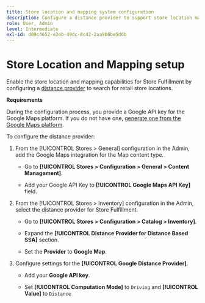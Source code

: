 ```yaml
---
title: Store location and mapping system configuration
description: Configure a distance provider to support store location mapping in the storefront UI. The Store Fulfillment solutions requires a distance provider to enable retail store search and other mapping and scheduling capabilities for the end-to-end fulfillment workflow.
role: User, Admin
level: Intermediate
exl-id: d09c4652-e2eb-49dc-8c42-2aa9b6be5d6b
---
```

# Store Location and Mapping setup

Enable the store location and mapping capabilities for Store Fulfillment by configuring a [distance provider](https://docs.magento.com/user-guide/catalog/inventory-configure-distance-priority.html) to search for retail store locations.

**Requirements**

During the configuration process, you provide a Google API key for the Google Maps platform. If you do not have one, [generate one from the Google Maps platform](https://docs.magento.com/user-guide/catalog/inventory-configure-distance-priority.html#configure-google-maps).

To configure the distance provider:

1. From the [!UICONTROL Stores > General] configuration in the Admin, add the Google Maps integration for the Map content type.

   - Go to **[!UICONTROL Stores > Configuration  > General > Content Management]**.
   
   - Add your Google API Key to **[!UICONTROL Google Maps API Key]** field.

1. From the [!UICONTROL Stores > Inventory] configuration in the Admin, select the distance provider for Store Fulfillment.

   - Go to **[!UICONTROL Stores > Configuration > Catalog > Inventory]**.
   
   - Expand the **[!UICONTROL Distance Provider for Distance Based SSA]** section.

   - Set the **Provider** to **Google Map**.

1. Configure settings for the **[!UICONTROL Google Distance Provider]**.

   - Add your **Google API key**.
   
   - Set **[!UICONTROL Computation Mode]** to `Driving` and **[!UICONTROL Value]** to `Distance`
